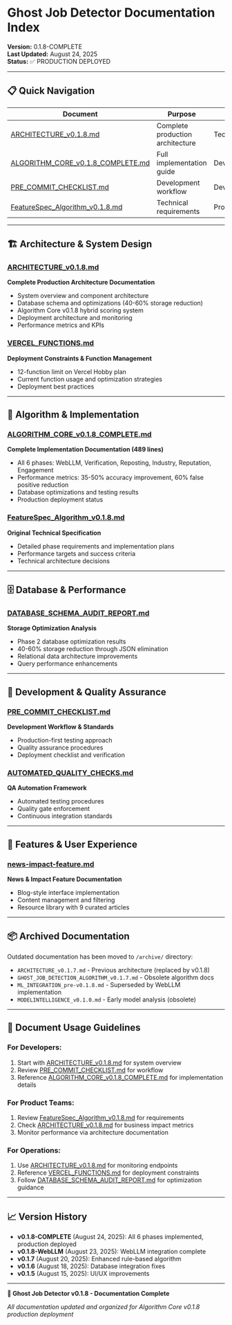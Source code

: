 # Ghost Job Detector Documentation Index

**Version:** 0.1.8-COMPLETE  
**Last Updated:** August 24, 2025  
**Status:** ✅ PRODUCTION DEPLOYED

---

## 📋 **Quick Navigation**

| Document | Purpose | Audience | Status |
|----------|---------|----------|---------|
| [ARCHITECTURE_v0.1.8.md](ARCHITECTURE_v0.1.8.md) | Complete production architecture | Technical teams | ✅ Current |
| [ALGORITHM_CORE_v0.1.8_COMPLETE.md](ALGORITHM_CORE_v0.1.8_COMPLETE.md) | Full implementation guide | Developers | ✅ Current |
| [PRE_COMMIT_CHECKLIST.md](PRE_COMMIT_CHECKLIST.md) | Development workflow | Developers | ✅ Current |
| [FeatureSpec_Algorithm_v0.1.8.md](FeatureSpec_Algorithm_v0.1.8.md) | Technical requirements | Product/Engineering | ✅ Current |

---

## 🏗️ **Architecture & System Design**

### **[ARCHITECTURE_v0.1.8.md](ARCHITECTURE_v0.1.8.md)**
**Complete Production Architecture Documentation**
- System overview and component architecture
- Database schema and optimizations (40-60% storage reduction)
- Algorithm Core v0.1.8 hybrid scoring system
- Deployment architecture and monitoring
- Performance metrics and KPIs

### **[VERCEL_FUNCTIONS.md](VERCEL_FUNCTIONS.md)**
**Deployment Constraints & Function Management**
- 12-function limit on Vercel Hobby plan
- Current function usage and optimization strategies
- Deployment best practices

---

## 🧠 **Algorithm & Implementation**

### **[ALGORITHM_CORE_v0.1.8_COMPLETE.md](ALGORITHM_CORE_v0.1.8_COMPLETE.md)**
**Complete Implementation Documentation (489 lines)**
- All 6 phases: WebLLM, Verification, Reposting, Industry, Reputation, Engagement
- Performance metrics: 35-50% accuracy improvement, 60% false positive reduction
- Database optimizations and testing results
- Production deployment status

### **[FeatureSpec_Algorithm_v0.1.8.md](FeatureSpec_Algorithm_v0.1.8.md)**
**Original Technical Specification**
- Detailed phase requirements and implementation plans
- Performance targets and success criteria
- Technical architecture decisions

---

## 🗄️ **Database & Performance**

### **[DATABASE_SCHEMA_AUDIT_REPORT.md](DATABASE_SCHEMA_AUDIT_REPORT.md)**
**Storage Optimization Analysis**
- Phase 2 database optimization results
- 40-60% storage reduction through JSON elimination
- Relational data architecture improvements
- Query performance enhancements

---

## 🔧 **Development & Quality Assurance**

### **[PRE_COMMIT_CHECKLIST.md](PRE_COMMIT_CHECKLIST.md)**
**Development Workflow & Standards**
- Production-first testing approach
- Quality assurance procedures
- Deployment checklist and verification

### **[AUTOMATED_QUALITY_CHECKS.md](AUTOMATED_QUALITY_CHECKS.md)**
**QA Automation Framework**
- Automated testing procedures
- Quality gate enforcement
- Continuous integration standards

---

## 🎨 **Features & User Experience**

### **[news-impact-feature.md](news-impact-feature.md)**
**News & Impact Feature Documentation**
- Blog-style interface implementation
- Content management and filtering
- Resource library with 9 curated articles

---

## 📦 **Archived Documentation**

Outdated documentation has been moved to `/archive/` directory:

- `ARCHITECTURE_v0.1.7.md` - Previous architecture (replaced by v0.1.8)
- `GHOST_JOB_DETECTION_ALGORITHM_v0.1.7.md` - Obsolete algorithm docs
- `ML_INTEGRATION_pre-v0.1.8.md` - Superseded by WebLLM implementation
- `MODELINTELLIGENCE_v0.1.0.md` - Early model analysis (obsolete)

---

## 🎯 **Document Usage Guidelines**

### **For Developers:**
1. Start with [ARCHITECTURE_v0.1.8.md](ARCHITECTURE_v0.1.8.md) for system overview
2. Review [PRE_COMMIT_CHECKLIST.md](PRE_COMMIT_CHECKLIST.md) for workflow
3. Reference [ALGORITHM_CORE_v0.1.8_COMPLETE.md](ALGORITHM_CORE_v0.1.8_COMPLETE.md) for implementation details

### **For Product Teams:**
1. Review [FeatureSpec_Algorithm_v0.1.8.md](FeatureSpec_Algorithm_v0.1.8.md) for requirements
2. Check [ARCHITECTURE_v0.1.8.md](ARCHITECTURE_v0.1.8.md) for business impact metrics
3. Monitor performance via architecture documentation

### **For Operations:**
1. Use [ARCHITECTURE_v0.1.8.md](ARCHITECTURE_v0.1.8.md) for monitoring endpoints
2. Reference [VERCEL_FUNCTIONS.md](VERCEL_FUNCTIONS.md) for deployment constraints
3. Follow [DATABASE_SCHEMA_AUDIT_REPORT.md](DATABASE_SCHEMA_AUDIT_REPORT.md) for optimization guidance

---

## 📈 **Version History**

- **v0.1.8-COMPLETE** (August 24, 2025): All 6 phases implemented, production deployed
- **v0.1.8-WebLLM** (August 23, 2025): WebLLM integration complete
- **v0.1.7** (August 20, 2025): Enhanced rule-based algorithm
- **v0.1.6** (August 18, 2025): Database integration fixes
- **v0.1.5** (August 15, 2025): UI/UX improvements

---

**🚀 Ghost Job Detector v0.1.8 - Documentation Complete**

*All documentation updated and organized for Algorithm Core v0.1.8 production deployment*